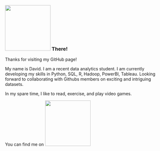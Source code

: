 ### <img src = "https://media.giphy.com/media/UqGhQEXe4J4ghTTCEi/giphy.gif" width="150x"> There! 

Thanks for visiting my GitHub page! 


My name is David. I am a recent data analytics student. I am currently developing my skills in Python, SQL, R, Hadoop, PowerBI, Tableau. Looking forward to collaborating with Githubs members on exciting and intriguing datasets.

In my spare time, I like to read, exercise, and play video games.

You can find me on <img src = "linkedin/in/davidlamcanada" width="150x">

<!--
**davidlamcanada/davidlamcanada** is a ✨ _special_ ✨ repository because its `README.md` (this file) appears on your GitHub profile.

Here are some ideas to get you started:

- 🔭 I’m currently working on ...
- 🌱 I’m currently learning ...
- 👯 I’m looking to collaborate on ...
- 🤔 I’m looking for help with ...
- 💬 Ask me about ...
- 📫 How to reach me: ...
- 😄 Pronouns: ...
- ⚡ Fun fact: ...
-->
